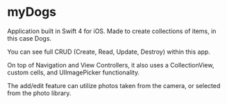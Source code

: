 # myDogs

Application built in Swift 4 for iOS. Made to create collections of items, in this case Dogs. 

You can see full CRUD (Create, Read, Update, Destroy) within this app. 

On top of Navigation and View Controllers, it also uses a CollectionView, custom cells, and UIImagePicker functionality. 

The add/edit feature can utilize photos taken from the camera, or selected from the photo library.

